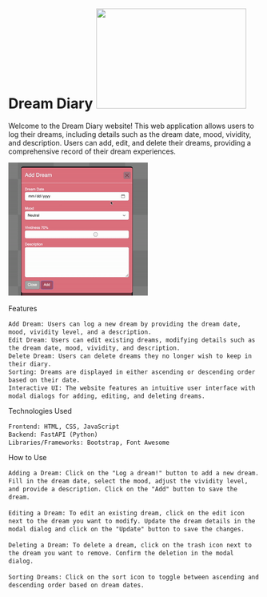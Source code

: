 # Dream Diary <img src="https://i.kym-cdn.com/photos/images/newsfeed/001/400/328/5e3.gif" width="300" height="200">

Welcome to the Dream Diary website! This web application allows users to log their dreams, including details such as the dream date, mood, vividity, and description. Users can add, edit, and delete their dreams, providing a comprehensive record of their dream experiences.

![Dream Diary](demo.gif)

Features

    Add Dream: Users can log a new dream by providing the dream date, mood, vividity level, and a description.
    Edit Dream: Users can edit existing dreams, modifying details such as the dream date, mood, vividity, and description.
    Delete Dream: Users can delete dreams they no longer wish to keep in their diary.
    Sorting: Dreams are displayed in either ascending or descending order based on their date.
    Interactive UI: The website features an intuitive user interface with modal dialogs for adding, editing, and deleting dreams.

Technologies Used

    Frontend: HTML, CSS, JavaScript
    Backend: FastAPI (Python)
    Libraries/Frameworks: Bootstrap, Font Awesome

How to Use

    Adding a Dream: Click on the "Log a dream!" button to add a new dream. Fill in the dream date, select the mood, adjust the vividity level, and provide a description. Click on the "Add" button to save the dream.

    Editing a Dream: To edit an existing dream, click on the edit icon next to the dream you want to modify. Update the dream details in the modal dialog and click on the "Update" button to save the changes.

    Deleting a Dream: To delete a dream, click on the trash icon next to the dream you want to remove. Confirm the deletion in the modal dialog.

    Sorting Dreams: Click on the sort icon to toggle between ascending and descending order based on dream dates.

